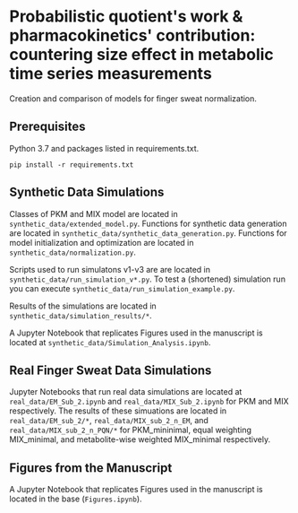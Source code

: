 # Probabilistic quotient's work \& pharmacokinetics' contribution: countering size effect in metabolic time series measurements

Creation and comparison of models for finger sweat normalization.

## Prerequisites
Python 3.7 and packages listed in requirements.txt.
```
pip install -r requirements.txt
```

## Synthetic Data Simulations
Classes of PKM and MIX model are located in ```synthetic_data/extended_model.py```.
Functions for synthetic data generation are located in ```synthetic_data/synthetic_data_generation.py```.
Functions for model initialization and optimization are located in ```synthetic_data/normalization.py```.

Scripts used to run simulatons v1-v3 are are located in ```synthetic_data/run_simulation_v*.py```.
To test a (shortened) simulation run you can execute ```synthetic_data/run_simulation_example.py```.

Results of the simulations are located in ```synthetic_data/simulation_results/*```.

A Jupyter Notebook that replicates Figures used in the manuscript is located at ```synthetic_data/Simulation_Analysis.ipynb```.

## Real Finger Sweat Data Simulations

Jupyter Notebooks that run real data simulations are located at ```real_data/EM_Sub_2.ipynb``` and ```real_data/MIX_Sub_2.ipynb``` for PKM and MIX respectively. 
The results of these simuations are located in ```real_data/EM_sub_2/*```, ```real_data/MIX_sub_2_n_EM```, and ```real_data/MIX_sub_2_n_PQN/*``` for PKM_mininimal, equal weighting MIX_minimal, and metabolite-wise weighted MIX_minimal respectively.

##  Figures from the Manuscript
A Jupyter Notebook that replicates Figures used in the manuscript is located in the base (```Figures.ipynb```).
